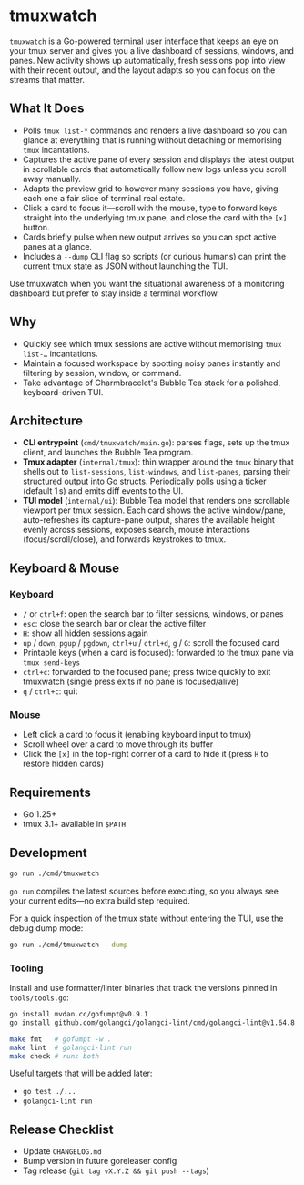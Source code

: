 # tmuxwatch

`tmuxwatch` is a Go-powered terminal user interface that keeps an eye on your tmux server and gives you a live dashboard of sessions, windows, and panes. New activity shows up automatically, fresh sessions pop into view with their recent output, and the layout adapts so you can focus on the streams that matter.

## What It Does

- Polls `tmux list-*` commands and renders a live dashboard so you can glance at everything that is running without detaching or memorising `tmux` incantations.
- Captures the active pane of every session and displays the latest output in scrollable cards that automatically follow new logs unless you scroll away manually.
- Adapts the preview grid to however many sessions you have, giving each one a fair slice of terminal real estate.
- Click a card to focus it—scroll with the mouse, type to forward keys straight into the underlying tmux pane, and close the card with the `[x]` button.
- Cards briefly pulse when new output arrives so you can spot active panes at a glance.
- Includes a `--dump` CLI flag so scripts (or curious humans) can print the current tmux state as JSON without launching the TUI.

Use tmuxwatch when you want the situational awareness of a monitoring dashboard but prefer to stay inside a terminal workflow.

## Why

- Quickly see which tmux sessions are active without memorising `tmux list-…` incantations.
- Maintain a focused workspace by spotting noisy panes instantly and filtering by session, window, or command.
- Take advantage of Charmbracelet's Bubble Tea stack for a polished, keyboard-driven TUI.

## Architecture

- **CLI entrypoint** (`cmd/tmuxwatch/main.go`): parses flags, sets up the tmux client, and launches the Bubble Tea program.
- **Tmux adapter** (`internal/tmux`): thin wrapper around the `tmux` binary that shells out to `list-sessions`, `list-windows`, and `list-panes`, parsing their structured output into Go structs. Periodically polls using a ticker (default 1 s) and emits diff events to the UI.
- **TUI model** (`internal/ui`): Bubble Tea model that renders one scrollable viewport per tmux session. Each card shows the active window/pane, auto-refreshes its capture-pane output, shares the available height evenly across sessions, exposes search, mouse interactions (focus/scroll/close), and forwards keystrokes to tmux.

## Keyboard & Mouse

### Keyboard

- `/` or `ctrl+f`: open the search bar to filter sessions, windows, or panes
- `esc`: close the search bar or clear the active filter
- `H`: show all hidden sessions again
- `up` / `down`, `pgup` / `pgdown`, `ctrl+u` / `ctrl+d`, `g` / `G`: scroll the focused card
- Printable keys (when a card is focused): forwarded to the tmux pane via `tmux send-keys`
- `ctrl+c`: forwarded to the focused pane; press twice quickly to exit tmuxwatch (single press exits if no pane is focused/alive)
- `q` / `ctrl+c`: quit

### Mouse

- Left click a card to focus it (enabling keyboard input to tmux)
- Scroll wheel over a card to move through its buffer
- Click the `[x]` in the top-right corner of a card to hide it (press `H` to restore hidden cards)

## Requirements

- Go 1.25+
- tmux 3.1+ available in `$PATH`

## Development

```bash
go run ./cmd/tmuxwatch
```

`go run` compiles the latest sources before executing, so you always see your current edits—no extra build step required.

For a quick inspection of the tmux state without entering the TUI, use the debug dump mode:

```bash
go run ./cmd/tmuxwatch --dump
```

### Tooling

Install and use formatter/linter binaries that track the versions pinned in `tools/tools.go`:

```bash
go install mvdan.cc/gofumpt@v0.9.1
go install github.com/golangci/golangci-lint/cmd/golangci-lint@v1.64.8

make fmt   # gofumpt -w .
make lint  # golangci-lint run
make check # runs both
```

Useful targets that will be added later:

- `go test ./...`
- `golangci-lint run`

## Release Checklist

- Update `CHANGELOG.md`
- Bump version in future goreleaser config
- Tag release (`git tag vX.Y.Z && git push --tags`)
